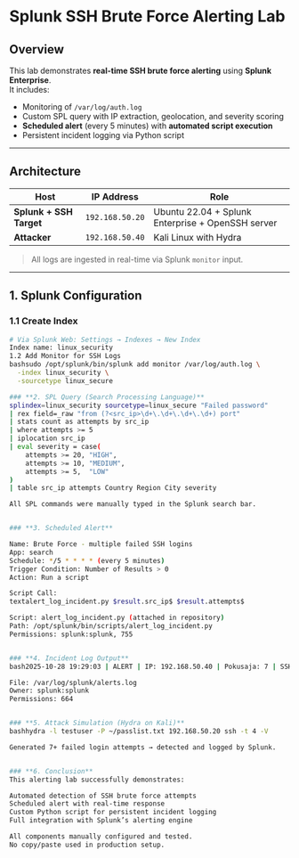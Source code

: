 # Splunk SSH Brute Force Alerting Lab

## Overview
This lab demonstrates **real-time SSH brute force alerting** using **Splunk Enterprise**.  
It includes:
- Monitoring of `/var/log/auth.log`
- Custom SPL query with IP extraction, geolocation, and severity scoring
- **Scheduled alert** (every 5 minutes) with **automated script execution**
- Persistent incident logging via Python script

---

## Architecture

| Host | IP Address | Role |
|------|------------|------|
| **Splunk + SSH Target** | `192.168.50.20` | Ubuntu 22.04 + Splunk Enterprise + OpenSSH server |
| **Attacker** | `192.168.50.40` | Kali Linux with Hydra |

> All logs are ingested in real-time via Splunk `monitor` input.

---

## 1. Splunk Configuration

### 1.1 Create Index
```bash
# Via Splunk Web: Settings → Indexes → New Index
Index name: linux_security
1.2 Add Monitor for SSH Logs
bashsudo /opt/splunk/bin/splunk add monitor /var/log/auth.log \
  -index linux_security \
  -sourcetype linux_secure

### **2. SPL Query (Search Processing Language)**
splindex=linux_security sourcetype=linux_secure "Failed password"
| rex field=_raw "from (?<src_ip>\d+\.\d+\.\d+\.\d+) port"
| stats count as attempts by src_ip
| where attempts >= 5
| iplocation src_ip
| eval severity = case(
    attempts >= 20, "HIGH",
    attempts >= 10, "MEDIUM",
    attempts >= 5,  "LOW"
)
| table src_ip attempts Country Region City severity

All SPL commands were manually typed in the Splunk search bar.


### **3. Scheduled Alert**

Name: Brute Force - multiple failed SSH logins
App: search
Schedule: */5 * * * * (every 5 minutes)
Trigger Condition: Number of Results > 0
Action: Run a script

Script Call:
textalert_log_incident.py $result.src_ip$ $result.attempts$

Script: alert_log_incident.py (attached in repository)
Path: /opt/splunk/bin/scripts/alert_log_incident.py
Permissions: splunk:splunk, 755


### **4. Incident Log Output**
bash2025-10-28 19:29:03 | ALERT | IP: 192.168.50.40 | Pokusaja: 7 | SSH Brute Force

File: /var/log/splunk/alerts.log
Owner: splunk:splunk
Permissions: 664


### **5. Attack Simulation (Hydra on Kali)**
bashhydra -l testuser -P ~/passlist.txt 192.168.50.20 ssh -t 4 -V

Generated 7+ failed login attempts → detected and logged by Splunk.


### **6. Conclusion**
This alerting lab successfully demonstrates:

Automated detection of SSH brute force attempts
Scheduled alert with real-time response
Custom Python script for persistent incident logging
Full integration with Splunk’s alerting engine

All components manually configured and tested.
No copy/paste used in production setup.
